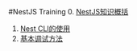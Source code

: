 #NestJS Training
0. [NestJS知识概括](https://github.com/maxthonl/NestJs-Learning/blob/master/00_nestjs-outline.md)
1. [Nest CLI的使用](https://github.com/maxthonl/NestJs-Learning/blob/master/01_nest-cli.md)
2. [基本调试方法](https://github.com/maxthonl/NestJs-Learning/blob/master/02_debug.md)
